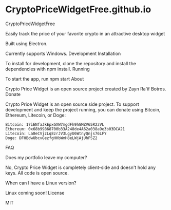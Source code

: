 # CryptoPriceWidgetFree.github.io
CryptoPriceWidgetFree

Easily track the price of your favorite crypto in an attractive desktop widget

Built using Electron.

Currently supports Windows.
Development
Installation

To install for development, clone the repository and install the dependencies with npm install.
Running

To start the app, run npm start
About

Crypto Price Widget is an open source project created by Zayn Ra'if Botros.
Donate

Crypto Price Widget is an open source side project. To support development and keep the project running, you can donate using Bitcoin, Ethereum, Litecoin, or Doge:

    Bitcoin: 17iENfaJkEpxGXW7mgdFh9hGMZV65R2zVL
    Ethereum: 0x68b99868700b33A248de4A62a038a9e3b03DCA21
    Litecoin: La8eCVjzLq8zrJV3LgyU6WtnyQnjs76LFY
    Doge: DFHBdwUbcvGezfgHHbWmH8eLWjAjUhFSZ2

FAQ

Does my portfolio leave my computer?

No, Crypto Price Widget is completely client-side and doesn't hold any keys. All code is open source.

When can I have a Linux version?

Linux coming soon!
License

MIT
